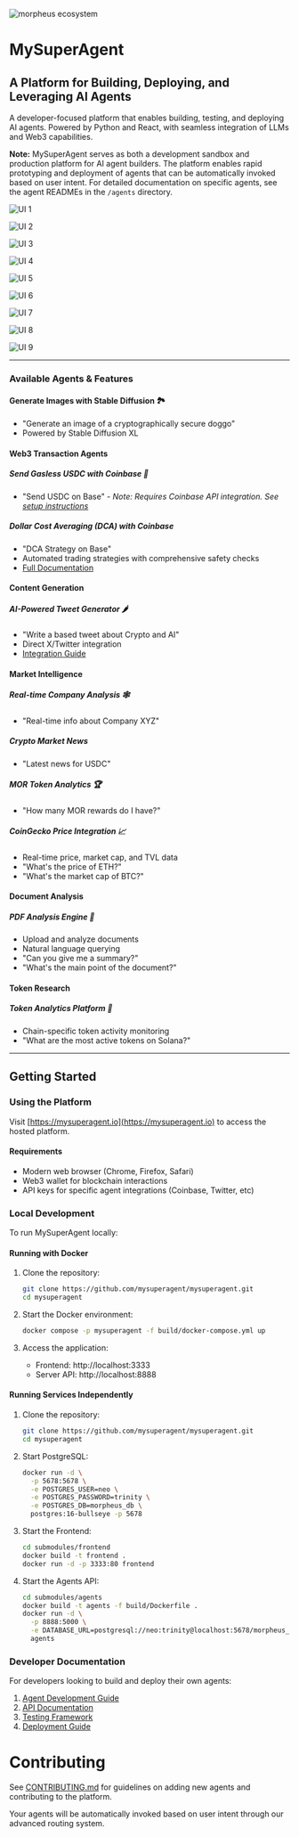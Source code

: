 ![morpheus ecosystem](images/morpheus-ecosystem@3x_green.png)

# MySuperAgent

## A Platform for Building, Deploying, and Leveraging AI Agents

A developer-focused platform that enables building, testing, and deploying AI agents. Powered by Python and React, with seamless integration of LLMs and Web3 capabilities.

**Note:** MySuperAgent serves as both a development sandbox and production platform for AI agent builders. The platform enables rapid prototyping and deployment of agents that can be automatically invoked based on user intent. For detailed documentation on specific agents, see the agent READMEs in the `/agents` directory.

![UI 1](images/mysuperagent-UI.png)

![UI 2](images/gasless-usdc-base-agent.png)

![UI 3](images/dca-strategy-agent.png)

![UI 4](images/image-generator.png)

![UI 5](images/tweet_sizzler.png)

![UI 6](images/real-time-info.png)

![UI 7](images/mor_rewards.png)

![UI 8](images/price-fetcher-realtime-news.png)

![UI 9](images/mysuperagent_chatpdf.png)

---

### Available Agents & Features

#### Generate Images with Stable Diffusion 🏞️

- "Generate an image of a cryptographically secure doggo"
- Powered by Stable Diffusion XL

#### Web3 Transaction Agents

##### Send Gasless USDC with Coinbase 🚚

- "Send USDC on Base"
  _- Note: Requires Coinbase API integration. See [setup instructions](submodules/agents/src/agents/base_agent/README.md)_

##### Dollar Cost Averaging (DCA) with Coinbase

- "DCA Strategy on Base"
- Automated trading strategies with comprehensive safety checks
- [Full Documentation](submodules/agents/src/agents/dca_agent/README.md)

#### Content Generation

##### AI-Powered Tweet Generator 🌶

- "Write a based tweet about Crypto and AI"
- Direct X/Twitter integration
- [Integration Guide](submodules/agents/src/agents/tweet_sizzler/README.md)

#### Market Intelligence

##### Real-time Company Analysis 🕸️

- "Real-time info about Company XYZ"

##### Crypto Market News

- "Latest news for USDC"

##### MOR Token Analytics 🏆

- "How many MOR rewards do I have?"

##### CoinGecko Price Integration 📈

- Real-time price, market cap, and TVL data
- "What's the price of ETH?"
- "What's the market cap of BTC?"

#### Document Analysis

##### PDF Analysis Engine 📄

- Upload and analyze documents
- Natural language querying
- "Can you give me a summary?"
- "What's the main point of the document?"

#### Token Research

##### Token Analytics Platform 🍿

- Chain-specific token activity monitoring
- "What are the most active tokens on Solana?"

---

## Getting Started

### Using the Platform

Visit [https://mysuperagent.io](https://mysuperagent.io) to access the hosted platform.

#### Requirements

- Modern web browser (Chrome, Firefox, Safari)
- Web3 wallet for blockchain interactions
- API keys for specific agent integrations (Coinbase, Twitter, etc)

### Local Development

To run MySuperAgent locally:

#### Running with Docker

1. Clone the repository:

   ```bash
   git clone https://github.com/mysuperagent/mysuperagent.git
   cd mysuperagent
   ```

2. Start the Docker environment:

   ```bash
   docker compose -p mysuperagent -f build/docker-compose.yml up
   ```

3. Access the application:
   - Frontend: http://localhost:3333
   - Server API: http://localhost:8888

#### Running Services Independently

1. Clone the repository:

   ```bash
   git clone https://github.com/mysuperagent/mysuperagent.git
   cd mysuperagent
   ```

2. Start PostgreSQL:

   ```bash
   docker run -d \
     -p 5678:5678 \
     -e POSTGRES_USER=neo \
     -e POSTGRES_PASSWORD=trinity \
     -e POSTGRES_DB=morpheus_db \
     postgres:16-bullseye -p 5678
   ```

3. Start the Frontend:

   ```bash
   cd submodules/frontend
   docker build -t frontend .
   docker run -d -p 3333:80 frontend
   ```

4. Start the Agents API:
   ```bash
   cd submodules/agents
   docker build -t agents -f build/Dockerfile .
   docker run -d \
     -p 8888:5000 \
     -e DATABASE_URL=postgresql://neo:trinity@localhost:5678/morpheus_db \
     agents
   ```

### Developer Documentation

For developers looking to build and deploy their own agents:

1. [Agent Development Guide](docs/agent-development-guide.md)
2. [API Documentation](docs/available-apis-guide.md)
3. [Testing Framework](docs/testing-framework-guide.md)
4. [Deployment Guide](docs/deployment-guide.md)

# Contributing

See [CONTRIBUTING.md](CONTRIBUTING.md) for guidelines on adding new agents and contributing to the platform.

Your agents will be automatically invoked based on user intent through our advanced routing system.
